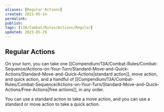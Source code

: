 ```yaml
---
aliases: [Regular Actions]
created: 2023-05-14
permalink: 
publish: 
tags: [13A/Combat/Rules/Actions/Regular]
updated: 2023-05-29
---
```


## Regular Actions

On your turn, you can take one [[Compendium/13A/Combat-Rules/Combat-Sequence/Actions-on-Your-Turn/Standard-Move-and-Quick-Actions/Standard-Move-and-Quick-Actions|standard action]], move action, and quick action, and a handful of [[Compendium/13A/Combat-Rules/Combat-Sequence/Actions-on-Your-Turn/Standard-Move-and-Quick-Actions/Free-Actions|free actions]], in any order.

You can use a standard action to take a move action, and you can use a standard or move action to take a quick action.